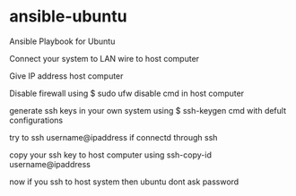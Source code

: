 # ansible-ubuntu
Ansible Playbook for Ubuntu

Connect your system to LAN wire to host computer

Give IP address host computer

Disable firewall using $ sudo ufw disable cmd in host computer

generate ssh keys in your own system using $ ssh-keygen cmd with defult configurations 

try to ssh username@ipaddress if connectd through ssh

copy your ssh key to host computer using ssh-copy-id username@ipaddress

now if you ssh to host system then ubuntu dont ask password 
